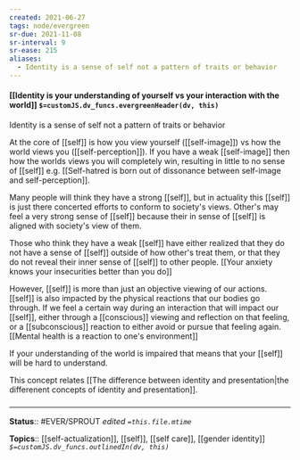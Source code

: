```yaml
---
created: 2021-06-27
tags: node/evergreen
sr-due: 2021-11-08
sr-interval: 9
sr-ease: 215
aliases:
  - Identity is a sense of self not a pattern of traits or behavior
---
```


#### [[Identity is your understanding of yourself vs your interaction with the world]] `$=customJS.dv_funcs.evergreenHeader(dv, this)`

Identity is a sense of self not a pattern of traits or behavior

At the core of [[self]] is how you view yourself ([[self-image]]) vs how the world views you ([[self-perception]]). If you have a weak [[self-image]] then how the worlds views you will completely win, resulting in little to no sense of [[self]] e.g. [[Self-hatred is born out of dissonance between self-image and self-perception]].

Many people will think they have a strong [[self]], but in actuality this [[self]] is just there concerted efforts to conform to society's views. Other's may feel a very strong sense of [[self]] because their in sense of [[self]] is aligned with society's view of them.

Those who think they have a weak [[self]] have either realized that they do not have a sense of [[self]] outside of how other's treat them, or that they do not reveal their inner sense of [[self]] to other people. [[Your anxiety knows your insecurities better than you do]]

However, [[self]] is more than just an objective viewing of our actions. [[self]] is also impacted by the physical reactions that our bodies go through.   If we feel a certain way during an interaction that will impact our [[self]], either through a [[conscious]] viewing and reflection on that feeling, or a [[subconscious]] reaction to either avoid or pursue that feeling again. [[Mental health is a reaction to one's environment]]

If your understanding of the world is impaired that means that your [[self]] will be hard to understand.

This concept relates [[The difference between identity and presentation|the differenent concepts of identity and presentation]].

### <hr class="footnote"/>

**Status**:: #EVER/SPROUT
*edited `=this.file.mtime`*

**Topics**:: [[self-actualization]], [[self]], [[self care]], [[gender identity]]
*`$=customJS.dv_funcs.outlinedIn(dv, this)`*

